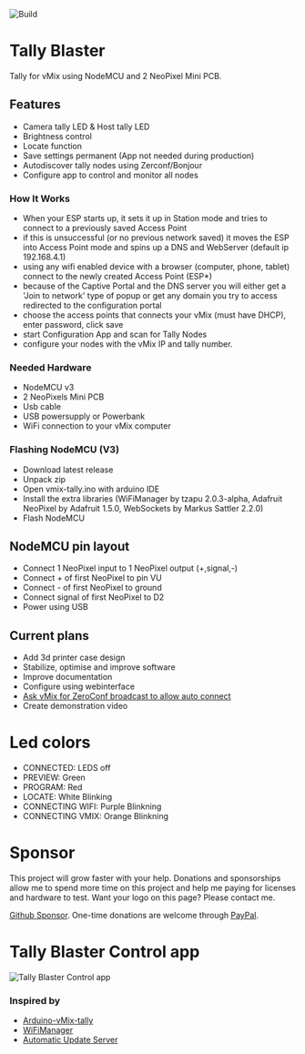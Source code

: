 ![Build](https://github.com/ruudboon/tally-blaster/workflows/Build/release/badge.svg)
# Tally Blaster
Tally for vMix using NodeMCU and 2 NeoPixel Mini PCB. 

## Features
- Camera tally LED & Host tally LED
- Brightness control
- Locate function
- Save settings permanent (App not needed during production)
- Autodiscover tally nodes using Zerconf/Bonjour
- Configure app to control and monitor all nodes


### How It Works
- When your ESP starts up, it sets it up in Station mode and tries to connect to a previously saved Access Point
- if this is unsuccessful (or no previous network saved) it moves the ESP into Access Point mode and spins up a DNS and WebServer (default ip 192.168.4.1)
- using any wifi enabled device with a browser (computer, phone, tablet) connect to the newly created Access Point (ESP*)
- because of the Captive Portal and the DNS server you will either get a 'Join to network' type of popup or get any domain you try to access redirected to the configuration portal
- choose the access points that connects your vMix (must have DHCP), enter password, click save
- start Configuration App and scan for Tally Nodes
- configure your nodes with the vMix IP and tally number.


### Needed Hardware
- NodeMCU v3
- 2 NeoPixels Mini PCB
- Usb cable
- USB powersupply or Powerbank
- WiFi connection to your vMix computer

### Flashing NodeMCU (V3)
- Download latest release
- Unpack zip
- Open vmix-tally.ino with arduino IDE
- Install the extra libraries (WiFiManager by tzapu 2.0.3-alpha, Adafruit NeoPixel by Adafruit 1.5.0, WebSockets by Markus Sattler 2.2.0)
- Flash NodeMCU

## NodeMCU pin layout
- Connect 1 NeoPixel input to 1 NeoPixel output (+,signal,-)
- Connect + of first NeoPixel to pin VU
- Connect - of first NeoPixel to ground
- Connect signal of first NeoPixel to D2
- Power using USB

## Current plans
- Add 3d printer case design
- Stabilize, optimise and improve software
- Improve documentation
- Configure using webinterface
- [Ask vMix for ZeroConf broadcast to allow auto connect](https://forums.vmix.com/posts/t23873-Zeroconf---Bonjour)
- Create demonstration video

# Led colors
- CONNECTED: LEDS off
- PREVIEW: Green
- PROGRAM: Red
- LOCATE: White Blinking
- CONNECTING WIFI: Purple Blinkning
- CONNECTING VMIX: Orange Blinkning

# Sponsor
This project will grow faster with your help. Donations and sponsorships allow me to spend more time on this project and help me paying for licenses and hardware to test. Want your logo on this page? Please contact me. 

[Github Sponsor](https://github.com/sponsors/ruudboon). One-time donations are welcome through [PayPal](https://www.paypal.me/ruudboon).

# Tally Blaster Control app
![Tally Blaster Control app](https://user-images.githubusercontent.com/7444246/86400131-613aea00-bca8-11ea-897d-dd0e05ca8eaa.png)


### Inspired by
* [Arduino-vMix-tally](https://github.com/ThomasMout/Arduino-vMix-tally)
* [WiFiManager](https://github.com/tzapu/WiFiManager)
* [Automatic Update Server](https://www.instructables.com/id/Set-Up-an-ESP8266-Automatic-Update-Server/)